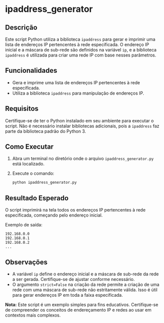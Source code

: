 # ipaddress_generator

## Descrição
Este script Python utiliza a biblioteca `ipaddress` para gerar e imprimir uma lista de endereços IP pertencentes à rede especificada. O endereço IP inicial e a máscara de sub-rede são definidos na variável `ip`, e a biblioteca `ipaddress` é utilizada para criar uma rede IP com base nesses parâmetros.

## Funcionalidades
- Gera e imprime uma lista de endereços IP pertencentes à rede especificada.
- Utiliza a biblioteca `ipaddress` para manipulação de endereços IP.

## Requisitos
Certifique-se de ter o Python instalado em seu ambiente para executar o script. Não é necessário instalar bibliotecas adicionais, pois a `ipaddress` faz parte da biblioteca padrão do Python 3.

## Como Executar
1. Abra um terminal no diretório onde o arquivo `ipaddress_generator.py` está localizado.
2. Execute o comando:

    ```bash
    python ipaddress_generator.py
    ```

## Resultado Esperado
O script imprimirá na tela todos os endereços IP pertencentes à rede especificada, começando pelo endereço inicial.

Exemplo de saída:
```
192.168.0.0
192.168.0.1
192.168.0.2
...
```

## Observações
- A variável `ip` define o endereço inicial e a máscara de sub-rede da rede a ser gerada. Certifique-se de ajustar conforme necessário.
- O argumento `strict=False` na criação da rede permite a criação de uma rede com uma máscara de sub-rede não estritamente válida. Isso é útil para gerar endereços IP em toda a faixa especificada.

**Nota:** Este script é um exemplo simples para fins educativos. Certifique-se de compreender os conceitos de endereçamento IP e redes ao usar em contextos mais complexos.

